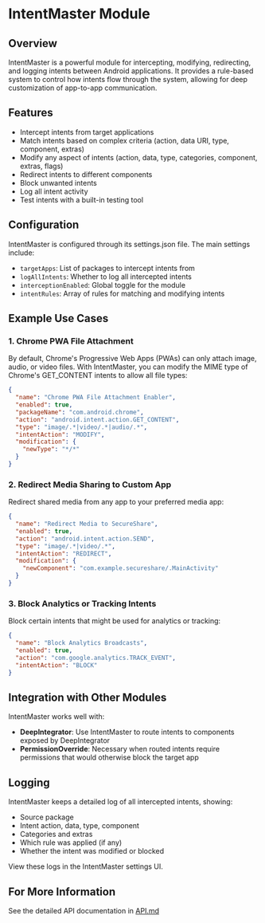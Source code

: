 # IntentMaster Module

## Overview

IntentMaster is a powerful module for intercepting, modifying, redirecting, and logging intents between Android applications. It provides a rule-based system to control how intents flow through the system, allowing for deep customization of app-to-app communication.

## Features

- Intercept intents from target applications
- Match intents based on complex criteria (action, data URI, type, component, extras)
- Modify any aspect of intents (action, data, type, categories, component, extras, flags)
- Redirect intents to different components
- Block unwanted intents
- Log all intent activity
- Test intents with a built-in testing tool

## Configuration

IntentMaster is configured through its settings.json file. The main settings include:

- `targetApps`: List of packages to intercept intents from
- `logAllIntents`: Whether to log all intercepted intents
- `interceptionEnabled`: Global toggle for the module
- `intentRules`: Array of rules for matching and modifying intents

## Example Use Cases

### 1. Chrome PWA File Attachment

By default, Chrome's Progressive Web Apps (PWAs) can only attach image, audio, or video files. With IntentMaster, you can modify the MIME type of Chrome's GET_CONTENT intents to allow all file types:

```json
{
  "name": "Chrome PWA File Attachment Enabler",
  "enabled": true,
  "packageName": "com.android.chrome",
  "action": "android.intent.action.GET_CONTENT",
  "type": "image/.*|video/.*|audio/.*",
  "intentAction": "MODIFY",
  "modification": {
    "newType": "*/*"
  }
}
```

### 2. Redirect Media Sharing to Custom App

Redirect shared media from any app to your preferred media app:

```json
{
  "name": "Redirect Media to SecureShare",
  "enabled": true,
  "action": "android.intent.action.SEND",
  "type": "image/.*|video/.*",
  "intentAction": "REDIRECT",
  "modification": {
    "newComponent": "com.example.secureshare/.MainActivity"
  }
}
```

### 3. Block Analytics or Tracking Intents

Block certain intents that might be used for analytics or tracking:

```json
{
  "name": "Block Analytics Broadcasts",
  "enabled": true,
  "action": "com.google.analytics.TRACK_EVENT",
  "intentAction": "BLOCK"
}
```

## Integration with Other Modules

IntentMaster works well with:

- **DeepIntegrator**: Use IntentMaster to route intents to components exposed by DeepIntegrator
- **PermissionOverride**: Necessary when routed intents require permissions that would otherwise block the target app

## Logging

IntentMaster keeps a detailed log of all intercepted intents, showing:

- Source package
- Intent action, data, type, component
- Categories and extras
- Which rule was applied (if any)
- Whether the intent was modified or blocked

View these logs in the IntentMaster settings UI.

## For More Information

See the detailed API documentation in [API.md](./API.md) 